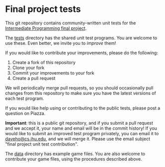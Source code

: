 # Final project tests

This git repository contains community-written unit tests for the
[Intermediate Programming final project](https://jhuintprog.github.io/spring2020/finproj/index.html).

The [tests](tests) directory has the shared unit test programs.  You are welcome to use these. Even better, we invite you to *improve* them!

If you would like to contribute your improvements, please do the following:

1. Create a fork of this repository
2. Clone your fork
3. Commit your improvements to your fork
4. Create a pull request

We will periodically merge pull requests, so you should occasionally pull changes from this repository to make sure you have the latest versions of each test program.

If you would like help using or contributing to the public tests, please post a question on Piazza.

**Important**: this is a public git repository, and if you submit a pull request and we accept it, your name and email will be in the commit history! If you would like to submit an improved test program privately, you can email it to [daveho@cs.jhu.edu](mailto:daveho@cs.jhu.edu), and we will merge it. Please use the email subject "final project unit test contribution".

The [data](data) directory has example game files.  You are also welcome to contribute your game files, using the procedures described above.
